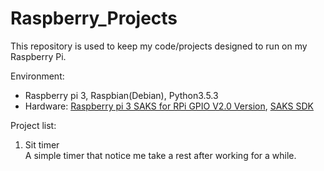 # Raspberry_Projects

This repository is used to keep my code/projects designed to run on my Raspberry Pi.

Environment:
- Raspberry pi 3, Raspbian(Debian), Python3.5.3
- Hardware: [Raspberry pi 3 SAKS for RPi GPIO V2.0 Version](http://www.alsrobot.com/index.php?route=product/product&product_id=983&search=saks), [SAKS SDK](https://github.com/spoonysonny/SAKS-SDK)

Project list:
1. Sit timer  
  A simple timer that notice me take a rest after working for a while.

